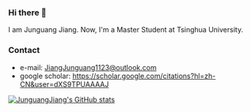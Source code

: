 ### Hi there 👋
I am Junguang Jiang. Now, I'm a Master Student at Tsinghua University. 


### Contact
- e-mail: JiangJunguang1123@outlook.com 
- google scholar: https://scholar.google.com/citations?hl=zh-CN&user=dXS9TPUAAAAJ

[![JunguangJiang's GitHub stats](https://github-readme-stats.vercel.app/api?username=JunguangJiang)](https://github.com/anuraghazra/github-readme-stats&count_private=true)

<!--
**JunguangJiang/JunguangJiang** is a ✨ _special_ ✨ repository because its `README.md` (this file) appears on your GitHub profile.

Here are some ideas to get you started:

- 🔭 I’m currently working on ...
- 🌱 I’m currently learning ...
- 👯 I’m looking to collaborate on ...
- 🤔 I’m looking for help with ...
- 💬 Ask me about ...
- 📫 How to reach me: ...
- 😄 Pronouns: ...
- ⚡ Fun fact: ...
-->

